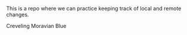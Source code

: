 This is a repo where we can practice keeping track of local and remote 
changes.

Creveling
Moravian
Blue
